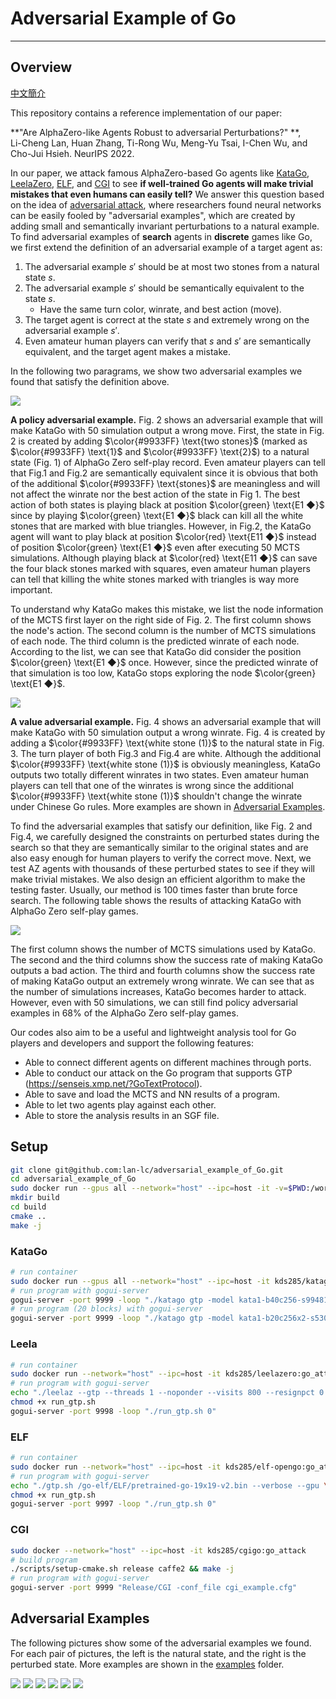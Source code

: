 # Adversarial Example of Go
-----

## Overview

[中文簡介](https://github.com/lan-lc/adversarial_example_of_Go/blob/main/chineseREADME.md)

This repository contains a reference implementation of our paper:

**"Are AlphaZero-like Agents Robust to adversarial Perturbations?" **, \
Li-Cheng Lan, Huan Zhang, Ti-Rong Wu, Meng-Yu Tsai, I-Chen Wu, and Cho-Jui Hsieh. 
NeurIPS 2022.

In our paper, we attack famous AlphaZero-based Go agents like [KataGo](https://github.com/lightvector/KataGo), [LeelaZero](https://github.com/leela-zero/leela-zero), [ELF](https://github.com/pytorch/ELF), and [CGI](https://arxiv.org/abs/2003.06212) to see **if well-trained Go agents will make trivial mistakes that even humans can easily tell?** We answer this question based on the idea of [adversarial attack](https://arxiv.org/pdf/1412.6572.pdf), where researchers found neural networks can be easily fooled by "adversarial
examples", which are created by adding small and semantically invariant perturbations to a natural example. To find adversarial examples of **search** agents in **discrete** games like Go, we first extend the definition of an adversarial example of a target agent as:

1. The adversarial example $s'$ should be at most two stones from a natural state $s$.
2. The adversarial example $s'$ should be semantically equivalent to the state $s$.
    - Have the same turn color, winrate, and best action (move).
3. The target agent is correct at the state $s$ and extremely wrong on the adversarial example $s'$.
4. Even amateur human players can verify that $s$ and $s'$ are semantically equivalent, and the target agent makes a mistake.

In the following two paragrams, we show two adversarial examples we found that satisfy the definition above.

![](./images/f12.png)

**A policy adversarial example.** Fig. 2 shows an adversarial example that will make KataGo with 50 simulation output a wrong move. 
First, the state in Fig. 2 is created by adding $\color{#9933FF} \text{two stones}$ (marked as $\color{#9933FF} \text{1}$ and $\color{#9933FF} \text{2}$) to a natural state (Fig. 1) of AlphaGo Zero self-play record. 
Even amateur players can tell that Fig.1 and Fig.2 are semantically equivalent since it is obvious that both of the additional $\color{#9933FF} \text{stones}$ are meaningless and will not affect the winrate nor the best action of the state in Fig 1. 
The best action of both states is playing black at position $\color{green} \text{E1 ◆}$ since by playing $\color{green} \text{E1 ◆}$ black can kill all the white stones that are marked with blue triangles.
However, in Fig.2, the KataGo agent will want to play black at position $\color{red} \text{E11 ◆}$ instead of position $\color{green} \text{E1 ◆}$ even after executing 50 MCTS simulations. Although playing black at $\color{red} \text{E11 ◆}$ can save the four black stones marked with squares,  even amateur human players can tell that killing the white stones marked with triangles is way more important.


To understand why KataGo makes this mistake,  we list the node information of the MCTS first layer on the right side of Fig. 2.
The first column shows the node's action. The second column is the number of MCTS simulations of each node. The third column is the predicted winrate of each node. According to the list, we can see that KataGo did consider the position $\color{green} \text{E1 ◆}$ once. However, since the predicted winrate of that simulation is too low, KataGo stops exploring the node $\color{green} \text{E1 ◆}$. 

![](./images/f34.png)

**A value adversarial example.**
Fig. 4 shows an adversarial example that will make KataGo with 50 simulation output a wrong winrate. 
Fig. 4 is created by adding a $\color{#9933FF} \text{white stone (1)}$ to the natural state in Fig. 3. The turn player of both Fig.3 and Fig.4 are white. Although the additional  $\color{#9933FF} \text{white stone (1)}$ is obviously meaningless, KataGo outputs two totally different winrates in two states.
Even amateur human players can tell that one of the winrates is wrong since the additional $\color{#9933FF} \text{white stone (1)}$ shouldn't change the winrate under Chinese Go rules. 
More examples are shown in [Adversarial Examples](#adversarial-examples).


To find the adversarial examples that satisfy our definition, like Fig. 2 and Fig.4,
we carefully designed the constraints on perturbed states during the search so that they are semantically similar to the original states and are also easy enough for human players to verify the correct move. Next, we test AZ agents with thousands of these perturbed
states to see if they will make trivial mistakes. We also design an efficient algorithm to make the testing faster. Usually, our method is 100 times faster than brute force search. The following table shows the results of attacking KataGo with AlphaGo Zero self-play games.

![](./images/table.png)

The first column shows the number of MCTS simulations used by KataGo. The second and the third columns show the success rate of making KataGo outputs a bad action. The third and fourth columns show the success rate of making KataGo output an extremely wrong winrate. We can see that as the number of simulations increases, KataGo becomes harder to attack. However, even with 50 simulations, we can still find policy adversarial examples in 68% of the AlphaGo Zero self-play games. 

 

Our codes also aim to be a useful and lightweight analysis tool for Go players and developers and support the following features:
- Able to connect different agents on different machines through ports.
- Able to conduct our attack on the Go program that supports GTP (https://senseis.xmp.net/?GoTextProtocol). 
- Able to save and load the MCTS and NN results of a program.
- Able to let two agents play against each other.
- Able to store the analysis results in an SGF file.

## Setup


```bash
git clone git@github.com:lan-lc/adversarial_example_of_Go.git
cd adversarial_example_of_Go
sudo docker run --gpus all --network="host" --ipc=host -it -v=$PWD:/workspace kds285/go-attack
mkdir build
cd build
cmake ..
make -j
```
### KataGo
```bash
# run container
sudo docker run --gpus all --network="host" --ipc=host -it kds285/katago
# run program with gogui-server
gogui-server -port 9999 -loop "./katago gtp -model kata1-b40c256-s9948109056-d2425397051.bin.gz -config gtp_example.cfg"
# run program (20 blocks) with gogui-server
gogui-server -port 9999 -loop "./katago gtp -model kata1-b20c256x2-s5303129600-d1228401921.bin.gz -config gtp_example.cfg"
```
### Leela
```bash
# run container
sudo docker run --network="host" --ipc=host -it kds285/leelazero:go_attack
# run program with gogui-server
echo "./leelaz --gtp --threads 1 --noponder --visits 800 --resignpct 0 --timemanage off --gpu \$1 2>/dev/null" > run_gtp.sh
chmod +x run_gtp.sh
gogui-server -port 9998 -loop "./run_gtp.sh 0"
```
### ELF
```bash
# run container
sudo docker run --network="host" --ipc=host -it kds285/elf-opengo:go_attack
# run program with gogui-server
echo "./gtp.sh /go-elf/ELF/pretrained-go-19x19-v2.bin --verbose --gpu \$1 --num_block 20 --dim 256 --mcts_puct 1.50 --batchsize 8 --mcts_rollout_per_batch 8 --mcts_threads 2 --mcts_rollout_per_thread 400 --resign_thres 0 --mcts_virtual_loss 1 2>&1 | grep --line-buffered \"^= \|custom_output\" | awk '{ if(\$1==\"[custom_output]\") { print \$0; } else { print \$0\"\n\"; system(\"\"); } }'" > run_gtp.sh
chmod +x run_gtp.sh
gogui-server -port 9997 -loop "./run_gtp.sh 0"
```
### CGI
```bash
sudo docker --network="host" --ipc=host -it kds285/cgigo:go_attack
# build program
./scripts/setup-cmake.sh release caffe2 && make -j
# run program with gogui-server
gogui-server -port 9999 "Release/CGI -conf_file cgi_example.cfg"
```

## Adversarial Examples
The following pictures show some of the adversarial examples we found. For each pair of pictures, the left is the natural state, and the right is the perturbed state. More examples are shown in the [examples](https://github.com/lan-lc/adversarial_example_of_Go/tree/main/examples) folder.

![](./images/f56.png)
![](./images/f78.png)
![](./images/f910.png)
![](./images/f1112.png)
![](./images/f1314.png)
![](./images/f1516.png)

<!-- 
<img src="./images/f56.png" height="400"/>
<img src="./images/f78.png" height="400"/>
<img src="./images/f710.png" height="400"/>
<img src="./images/f1112.png" height="400"/>
<img src="./images/f1314.png" height="400"/>
<img src="./images/f1516.png" height="400"/> -->
